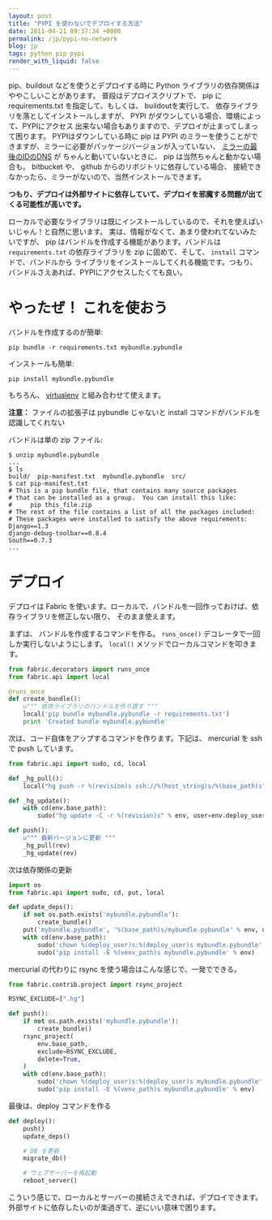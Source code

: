 ```yaml
---
layout: post
title: "PYPI を使わないでデプロイする方法"
date: 2011-04-21 09:37:34 +0000
permalink: /jp/pypi-no-network
blog: jp
tags: python pip pypi
render_with_liquid: false
---
```


<!-- textlint-disable rousseau -->

pip、buildout などを使うとデプロイする時に Python ライブラリの依存関係はややこしいことがあります。
普段はデプロイスクリプトで、 pip に requirements.txt
を指定して、もしくは、 buildoutを実行して、 依存ライブラリを落としてインストールしますが、
PYPI がダウンしている場合、環境によって、PYPIにアクセス 出来ない場合もありますので、デプロイが止まってしまって困ります。
PYPIはダウンしている時に pip は PYPI
のミラーを使うことができますが、ミラーに必要がパッケージバージョンが入っていない、
[ミラーの最後のIDのDNS](http://www.python.org/dev/peps/pep-0381/#how-a-client-can-use-pypi-and-its-mirrors)
が ちゃんと動いていないときに、 pip は当然ちゃんと動かない場合も。 bitbucket や、 github
からのリポジトリに依存している場合、
接続できなかったら、ミラーがないので、当然インストールできます。

**つもり、デプロイは外部サイトに依存していて、デプロイを邪魔する問題が出てくる可能性が高いです。**

ローカルで必要なライブラリは既にインストールしているので、それを使えばいいじゃん！と自然に思います。
実は、情報がなくて、あまり使われてないみたいですが、
pip はバンドルを作成する機能があります。バンドルは `requirements.txt` の依存ライブラリを zip に固めて、そして、
`install` コマンドで、バンドルから
ライブラリをインストールしてくれる機能です。つもり、バンドルさえあれば、PYPIにアクセスしたくても良い。

# やったぜ！ これを使おう

バンドルを作成するのが簡単:

```shell
pip bundle -r requirements.txt mybundle.pybundle
```

インストールも簡単:

```shell
pip install mybundle.pybundle
```

もちろん、 [virtualenv](/jp/virtualenv-pip-fabric) と組み合わせて使えます。

**注意：** ファイルの拡張子は pybundle じゃないと install コマンドがバンドルを認識してくれない

バンドルは単の zip ファイル:

```shell
$ unzip mybundle.pybundle
...
$ ls
build/  pip-manifest.txt  mybundle.pybundle  src/
$ cat pip-manifest.txt
# This is a pip bundle file, that contains many source packages
# that can be installed as a group.  You can install this like:
#     pip this_file.zip
# The rest of the file contains a list of all the packages included:
# These packages were installed to satisfy the above requirements:
Django==1.3
django-debug-toolbar==0.8.4
South==0.7.3
...
```

# デプロイ

デプロイは Fabric を使います。ローカルで、バンドルを一回作っておけば、依存ライブラリを修正しない限り、 そのまま使えます。

まずは、 バンドルを作成するコマンドを作る。 `runs_once()` デコレータで一回しか実行しないようにします。 `local()`
メソッドでローカルコマンドを叩きます。

```python
from fabric.decorators import runs_once
from fabric.api import local

@runs_once
def create_bundle():
    u""" 依存ライブラリのバンドルを作り直す """
    local('pip bundle mybundle.pybundle -r requirements.txt')
    print 'Created bundle mybundle.pybundle'
```

次は、コード自体をアップするコマンドを作ります。下記は、 mercurial を ssh で push しています。

```python
from fabric.api import sudo, cd, local

def _hg_pull():
    local("hg push -r %(revision)s ssh://%(host_string)s/%(base_path)s" % env

def _hg_update():
    with cd(env.base_path):
        sudo("hg update -C -r %(revision)s" % env, user=env.deploy_user)

def push():
    u""" 最新バージョンに更新 """
    _hg_pull(rev)
    _hg_update(rev)
```

次は依存関係の更新

```python
import os
from fabric.api import sudo, cd, put, local

def update_deps():
    if not os.path.exists('mybundle.pybundle'):
        create_bundle()
    put('mybundle.pybundle', '%(base_path)s/mybundle.pybundle' % env, use_sudo=True)
    with cd(env.base_path):
        sudo('chown %(deploy_user)s:%(deploy_user)s mybundle.pybundle' % env)
        sudo('pip install -E %(venv_path)s mybundle.pybundle' % env)
```

mercurial の代わりに rsync を使う場合はこんな感じで、一発でできる。

```python
from fabric.contrib.project import rsync_project

RSYNC_EXCLUDE=[".hg"]

def push():
    if not os.path.exists('mybundle.pybundle'):
        create_bundle()
    rsync_project(
        env.base_path,
        exclude=RSYNC_EXCLUDE,
        delete=True,
    )
    with cd(env.base_path):
        sudo('chown %(deploy_user)s:%(deploy_user)s mybundle.pybundle' % env)
        sudo('pip install -E %(venv_path)s mybundle.pybundle' % env)
```

最後は、deploy コマンドを作る

```python
def deploy():
    push()
    update_deps()

    # DB を更新
    migrate_db()

    # ウェブサーバーを再起動
    reboot_server()
```

こういう感じで、ローカルとサーバーの接続さえできれば、デプロイできます。 外部サイトに依存したいのが楽過ぎて、逆にいい意味で困ります。

<!-- textlint-enable rousseau -->
